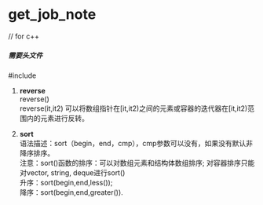 # get_job_note
// for c++

##### 需要头文件
#include <algorithm>

1. **reverse**  
reverse()  
reverse(it,it2) 可以将数组指针在[it,it2)之间的元素或容器的迭代器在[it,it2)范围内的元素进行反转。

2. **sort**   
语法描述：sort（begin，end，cmp），cmp参数可以没有，如果没有默认非降序排序。   
注意：sort()函数的排序：可以对数组元素和结构体数组排序; 对容器排序只能对vector, string,  deque进行sort()    
升序：sort(begin,end,less<data-type>());   
降序：sort(begin,end,greater<data-type>()).
